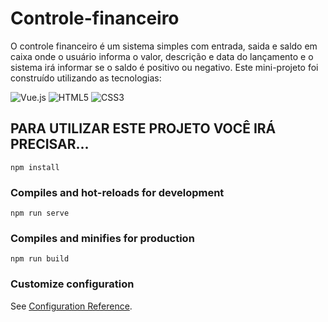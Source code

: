 # Controle-financeiro

O controle financeiro é um sistema simples com entrada, saida e saldo em caixa onde o usuário informa o valor, descrição e data do lançamento e o sistema irá informar
se o saldo é positivo ou negativo.
Este mini-projeto foi construído utilizando as tecnologias:

![Vue.js](https://img.shields.io/badge/vuejs-%2335495e.svg?style=for-the-badge&logo=vuedotjs&logoColor=%234FC08D)
![HTML5](https://img.shields.io/badge/html5-%23E34F26.svg?style=for-the-badge&logo=html5&logoColor=white)
![CSS3](https://img.shields.io/badge/css3-%231572B6.svg?style=for-the-badge&logo=css3&logoColor=white)




## PARA UTILIZAR ESTE PROJETO VOCÊ IRÁ PRECISAR...
```
npm install
```

### Compiles and hot-reloads for development
```
npm run serve
```

### Compiles and minifies for production
```
npm run build
```

### Customize configuration
See [Configuration Reference](https://cli.vuejs.org/config/).
